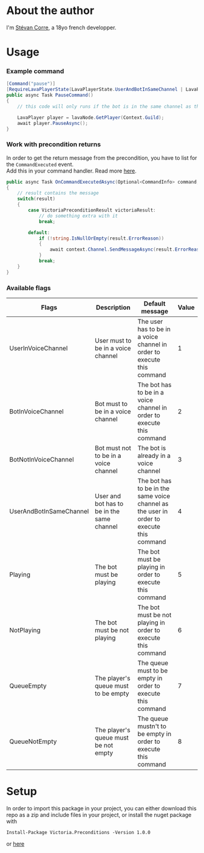 # About the author

I'm [Stévan Corre](https://www.paypal.com/paypalme/aiixu), a 18yo french developper.

# Usage

### Example command

```cs
[Command("pause")]
[RequireLavaPlayerState(LavaPlayerState.UserAndBotInSameChannel | LavaPlayerState.Playing)]
public async Task PauseCommand()
{  
    // this code will only runs if the bot is in the same channel as the user and if the lava player is playing some music

    LavaPlayer player = lavaNode.GetPlayer(Context.Guild);
    await player.PauseAsync();
}
```

### Work with precondition returns
In order to get the return message from the precondition, you have to list for the `CommandExecuted` event.  
Add this in your command handler. Read more [here](https://discord.foxbot.me/docs/guides/commands/post-execution.html).
```cs
public async Task OnCommandExecutedAsync(Optional<CommandInfo> command, ICommandContext context, IResult result)
{
    // result contains the message
    switch(result)
    {
        case VictoriaPreconditionResult victoriaResult:
            // do something extra with it
            break;

        default:
            if (!string.IsNullOrEmpty(result.ErrorReason))
            {
                await context.Channel.SendMessageAsync(result.ErrorReason);
            }
            break;
    }
}
```

### Available flags
| Flags | Description | Default message | Value |
| - | - | - | - |
| UserInVoiceChannel | User must to be in a voice channel | The user has to be in a voice channel in order to execute this command | 1 |
| BotInVoiceChannel | Bot must to be in a voice channel | The bot has to be in a voice channel in order to execute this command | 2 |
| BotNotInVoiceChannel | Bot must not to be in a voice channel | The bot is already in a voice channel | 3 |
| UserAndBotInSameChannel | User and bot has to be in the same channel | The bot has to be in the same voice channel as the user in order to execute this command | 4 |
| Playing | The bot must be playing | The bot must be playing in order to execute this command | 5 |
| NotPlaying | The bot must be not playing | The bot must be not playing in order to execute this command | 6 |
| QueueEmpty | The player's queue must to be empty | The queue must to be empty in order to execute this command | 7 |
| QueueNotEmpty | The player's queue must be not empty | The queue mustn't to be empty in order to execute this command | 8 |

# Setup
In order to import this package in your project, you can either download this repo as a zip and include files in your project, or install the nuget package with
```
Install-Package Victoria.Preconditions -Version 1.0.0
```
or [here](https://www.nuget.org/packages/Victoria.Preconditions/1.0.0)
